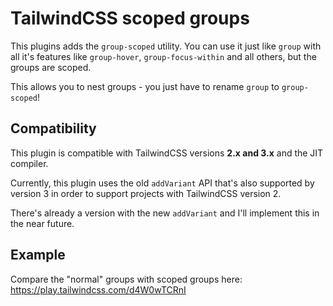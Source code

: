 # TailwindCSS scoped groups

This plugins adds the `group-scoped` utility. You can use it just like `group` with all it's features like `group-hover`, `group-focus-within` and all others, but the groups are scoped.

This allows you to nest groups - you just have to rename `group` to `group-scoped`!

## Compatibility

This plugin is compatible with TailwindCSS versions **2.x and 3.x** and the JIT compiler.

Currently, this plugin uses the old `addVariant` API that's also supported by version 3 in order to support projects with TailwindCSS version 2.

There's already a version with the new `addVariant` and I'll implement this in the near future.

## Example

Compare the "normal" groups with scoped groups here: https://play.tailwindcss.com/d4W0wTCRnI

